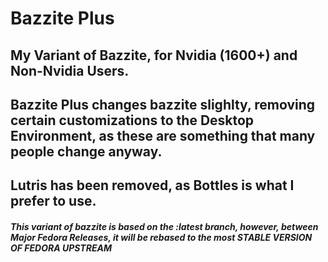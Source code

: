 # Bazzite Plus

## My Variant of Bazzite, for Nvidia (1600+) and Non-Nvidia Users. 



## Bazzite Plus changes bazzite slighlty, removing certain customizations to the Desktop Environment, as these are something that many people change anyway. 

## Lutris has been removed, as Bottles is what I prefer to use.


##### This variant of bazzite is based on the :latest branch, however, between Major Fedora Releases, it will be rebased to the most STABLE VERSION OF FEDORA UPSTREAM
